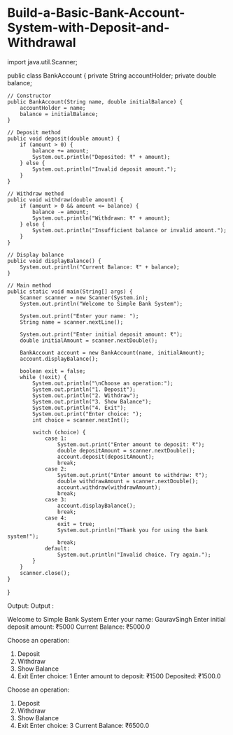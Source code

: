 # Build-a-Basic-Bank-Account-System-with-Deposit-and-Withdrawal

import java.util.Scanner;

public class BankAccount {
    private String accountHolder;
    private double balance;

    // Constructor
    public BankAccount(String name, double initialBalance) {
        accountHolder = name;
        balance = initialBalance;
    }

    // Deposit method
    public void deposit(double amount) {
        if (amount > 0) {
            balance += amount;
            System.out.println("Deposited: ₹" + amount);
        } else {
            System.out.println("Invalid deposit amount.");
        }
    }

    // Withdraw method
    public void withdraw(double amount) {
        if (amount > 0 && amount <= balance) {
            balance -= amount;
            System.out.println("Withdrawn: ₹" + amount);
        } else {
            System.out.println("Insufficient balance or invalid amount.");
        }
    }

    // Display balance
    public void displayBalance() {
        System.out.println("Current Balance: ₹" + balance);
    }

    // Main method
    public static void main(String[] args) {
        Scanner scanner = new Scanner(System.in);
        System.out.println("Welcome to Simple Bank System");

        System.out.print("Enter your name: ");
        String name = scanner.nextLine();

        System.out.print("Enter initial deposit amount: ₹");
        double initialAmount = scanner.nextDouble();

        BankAccount account = new BankAccount(name, initialAmount);
        account.displayBalance();

        boolean exit = false;
        while (!exit) {
            System.out.println("\nChoose an operation:");
            System.out.println("1. Deposit");
            System.out.println("2. Withdraw");
            System.out.println("3. Show Balance");
            System.out.println("4. Exit");
            System.out.print("Enter choice: ");
            int choice = scanner.nextInt();

            switch (choice) {
                case 1:
                    System.out.print("Enter amount to deposit: ₹");
                    double depositAmount = scanner.nextDouble();
                    account.deposit(depositAmount);
                    break;
                case 2:
                    System.out.print("Enter amount to withdraw: ₹");
                    double withdrawAmount = scanner.nextDouble();
                    account.withdraw(withdrawAmount);
                    break;
                case 3:
                    account.displayBalance();
                    break;
                case 4:
                    exit = true;
                    System.out.println("Thank you for using the bank system!");
                    break;
                default:
                    System.out.println("Invalid choice. Try again.");
            }
        }
        scanner.close();
    }
}

Output:
Output :

Welcome to Simple Bank System
Enter your name: GauravSingh
Enter initial deposit amount: ₹5000
Current Balance: ₹5000.0

Choose an operation:
1. Deposit
2. Withdraw
3. Show Balance
4. Exit
Enter choice: 1
Enter amount to deposit: ₹1500
Deposited: ₹1500.0

Choose an operation:
1. Deposit
2. Withdraw
3. Show Balance
4. Exit
Enter choice: 3
Current Balance: ₹6500.0
